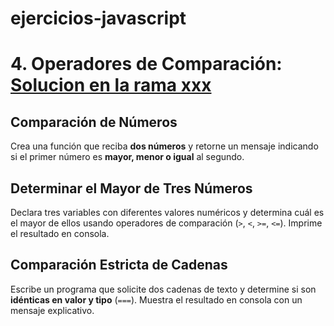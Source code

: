 # ejercicios-javascript
# 4. Operadores de Comparación: [Solucion en la rama xxx](https://github.com/)

## **Comparación de Números**

 Crea una función que reciba **dos números** y retorne un mensaje indicando si el primer número es **mayor, menor o igual** al segundo.

## **Determinar el Mayor de Tres Números**

 Declara tres variables con diferentes valores numéricos y determina cuál es el mayor de ellos usando operadores de comparación (`>`, `<`, `>=`, `<=`). Imprime el resultado en consola.

## **Comparación Estricta de Cadenas**

 Escribe un programa que solicite dos cadenas de texto y determine si son **idénticas en valor y tipo** (`===`). Muestra el resultado en consola con un mensaje explicativo.
